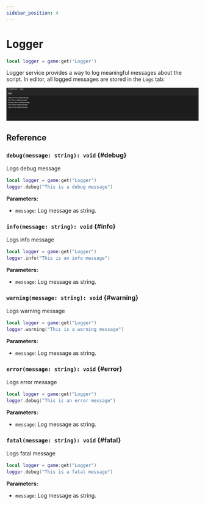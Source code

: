 ```yaml
---
sidebar_position: 4
---
```


# Logger

```lua
local logger = game:get('Logger')
```

Logger service provides a way to log meaningful messages about the script. In editor, all logged messages are stored in the `Logs` tab:

![Logger](./img/logger.png)

## Reference

### `debug(message: string): void` {#debug}

Logs debug message

```lua
local logger = game:get("Logger")
logger.debug("This is a debug message")
```

**Parameters:**

- `message`: Log message as string.

### `info(message: string): void` {#info}

Logs info message

```lua
local logger = game:get("Logger")
logger.info("This is an info message")
```

**Parameters:**

- `message`: Log message as string.

### `warning(message: string): void` {#warning}

Logs warning message

```lua
local logger = game:get("Logger")
logger.warning("This is a warning message")
```

**Parameters:**

- `message`: Log message as string.

### `error(message: string): void` {#error}

Logs error message

```lua
local logger = game:get("Logger")
logger.debug("This is an error message")
```

**Parameters:**

- `message`: Log message as string.

### `fatal(message: string): void` {#fatal}

Logs fatal message

```lua
local logger = game:get("Logger")
logger.debug("This is a fatal message")
```

**Parameters:**

- `message`: Log message as string.
